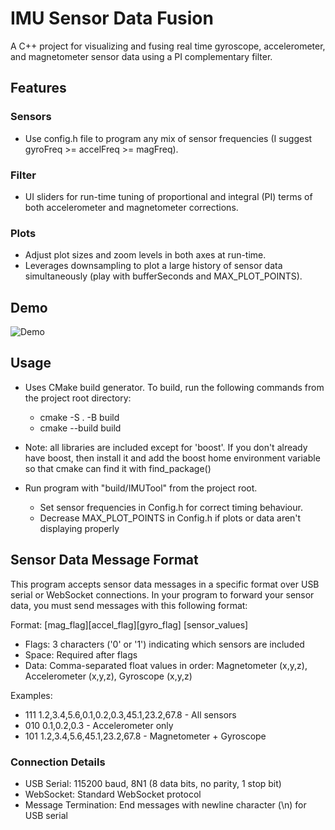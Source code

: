 # IMU Sensor Data Fusion 

A C++ project for visualizing and fusing real time gyroscope, accelerometer, and magnetometer sensor data using a PI complementary filter.

## Features 
  ### Sensors
  * Use config.h file to program any mix of sensor frequencies (I suggest gyroFreq >= accelFreq >= magFreq).
  ### Filter 
  * UI sliders for run-time tuning of proportional and integral (PI) terms of both accelerometer and magnetometer corrections.
  ### Plots 
  * Adjust plot sizes and zoom levels in both axes at run-time.  
  * Leverages downsampling to plot a large history of sensor data simultaneously (play with bufferSeconds and MAX_PLOT_POINTS).

## Demo 
![Demo](media/sensor-fusion-demo.gif)

## Usage
  * Uses CMake build generator. To build, run the following commands from the project root directory:
    * cmake -S . -B build
    * cmake --build build
  * Note: all libraries are included except for 'boost'. If you don't already have boost, then install it and add the boost home environment variable so that cmake can find it with find_package()
    
  * Run program with "build/IMUTool" from the project root.
    * Set sensor frequencies in Config.h for correct timing behaviour.
    * Decrease MAX_PLOT_POINTS in Config.h if plots or data aren't displaying properly

## Sensor Data Message Format
This program accepts sensor data messages in a specific format over USB serial or WebSocket connections.
In your program to forward your sensor data, you must send messages with this following format:

Format: [mag_flag][accel_flag][gyro_flag] [sensor_values]

  * Flags: 3 characters ('0' or '1') indicating which sensors are included
  * Space: Required after flags
  * Data: Comma-separated float values in order: Magnetometer (x,y,z), Accelerometer (x,y,z), Gyroscope (x,y,z)

Examples:
  * 111 1.2,3.4,5.6,0.1,0.2,0.3,45.1,23.2,67.8 - All sensors
  * 010 0.1,0.2,0.3 - Accelerometer only
  * 101 1.2,3.4,5.6,45.1,23.2,67.8 - Magnetometer + Gyroscope

### Connection Details
  * USB Serial: 115200 baud, 8N1 (8 data bits, no parity, 1 stop bit)
  * WebSocket: Standard WebSocket protocol
  * Message Termination: End messages with newline character (\n) for USB serial
  

